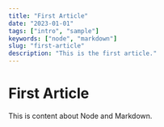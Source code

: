 ```yaml
---
title: "First Article"
date: "2023-01-01"
tags: ["intro", "sample"]
keywords: ["node", "markdown"]
slug: "first-article"
description: "This is the first article."
---
```


# First Article

This is content about Node and Markdown.
